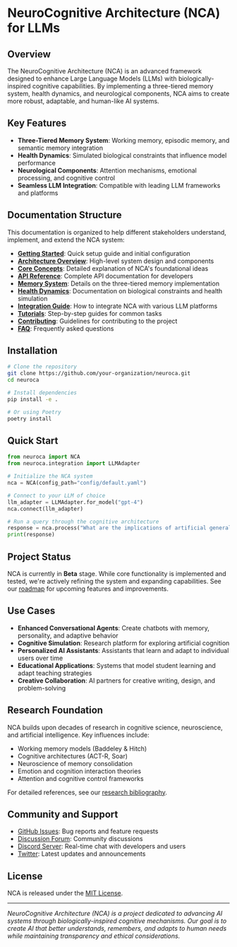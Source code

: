 # NeuroCognitive Architecture (NCA) for LLMs

## Overview

The NeuroCognitive Architecture (NCA) is an advanced framework designed to enhance Large Language Models (LLMs) with biologically-inspired cognitive capabilities. By implementing a three-tiered memory system, health dynamics, and neurological components, NCA aims to create more robust, adaptable, and human-like AI systems.

## Key Features

- **Three-Tiered Memory System**: Working memory, episodic memory, and semantic memory integration
- **Health Dynamics**: Simulated biological constraints that influence model performance
- **Neurological Components**: Attention mechanisms, emotional processing, and cognitive control
- **Seamless LLM Integration**: Compatible with leading LLM frameworks and platforms

## Documentation Structure

This documentation is organized to help different stakeholders understand, implement, and extend the NCA system:

- [**Getting Started**](./getting-started.md): Quick setup guide and initial configuration
- [**Architecture Overview**](./architecture/overview.md): High-level system design and components
- [**Core Concepts**](./concepts/index.md): Detailed explanation of NCA's foundational ideas
- [**API Reference**](./api/index.md): Complete API documentation for developers
- [**Memory System**](./memory/index.md): Details on the three-tiered memory implementation
- [**Health Dynamics**](./health/index.md): Documentation on biological constraints and health simulation
- [**Integration Guide**](./integration/index.md): How to integrate NCA with various LLM platforms
- [**Tutorials**](./tutorials/index.md): Step-by-step guides for common tasks
- [**Contributing**](./contributing.md): Guidelines for contributing to the project
- [**FAQ**](./faq.md): Frequently asked questions

## Installation

```bash
# Clone the repository
git clone https://github.com/your-organization/neuroca.git
cd neuroca

# Install dependencies
pip install -e .

# Or using Poetry
poetry install
```

## Quick Start

```python
from neuroca import NCA
from neuroca.integration import LLMAdapter

# Initialize the NCA system
nca = NCA(config_path="config/default.yaml")

# Connect to your LLM of choice
llm_adapter = LLMAdapter.for_model("gpt-4")
nca.connect(llm_adapter)

# Run a query through the cognitive architecture
response = nca.process("What are the implications of artificial general intelligence?")
print(response)
```

## Project Status

NCA is currently in **Beta** stage. While core functionality is implemented and tested, we're actively refining the system and expanding capabilities. See our [roadmap](./roadmap.md) for upcoming features and improvements.

## Use Cases

- **Enhanced Conversational Agents**: Create chatbots with memory, personality, and adaptive behavior
- **Cognitive Simulation**: Research platform for exploring artificial cognition
- **Personalized AI Assistants**: Assistants that learn and adapt to individual users over time
- **Educational Applications**: Systems that model student learning and adapt teaching strategies
- **Creative Collaboration**: AI partners for creative writing, design, and problem-solving

## Research Foundation

NCA builds upon decades of research in cognitive science, neuroscience, and artificial intelligence. Key influences include:

- Working memory models (Baddeley & Hitch)
- Cognitive architectures (ACT-R, Soar)
- Neuroscience of memory consolidation
- Emotion and cognition interaction theories
- Attention and cognitive control frameworks

For detailed references, see our [research bibliography](./research/bibliography.md).

## Community and Support

- [GitHub Issues](https://github.com/your-organization/neuroca/issues): Bug reports and feature requests
- [Discussion Forum](https://github.com/your-organization/neuroca/discussions): Community discussions
- [Discord Server](https://discord.gg/neuroca): Real-time chat with developers and users
- [Twitter](https://twitter.com/neuroca): Latest updates and announcements

## License

NCA is released under the [MIT License](../LICENSE).

---

*NeuroCognitive Architecture (NCA) is a project dedicated to advancing AI systems through biologically-inspired cognitive mechanisms. Our goal is to create AI that better understands, remembers, and adapts to human needs while maintaining transparency and ethical considerations.*